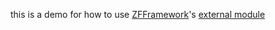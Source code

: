this is a demo for how to use
[ZFFramework](https://github.com/ZFFramework/ZFFramework)'s
[external module](https://github.com/ZFFramework/ZFModuleDemo_app/blob/master/ZFModuleDemo_app/zfscript/zfautoscript_zfmodule.zfsh)
